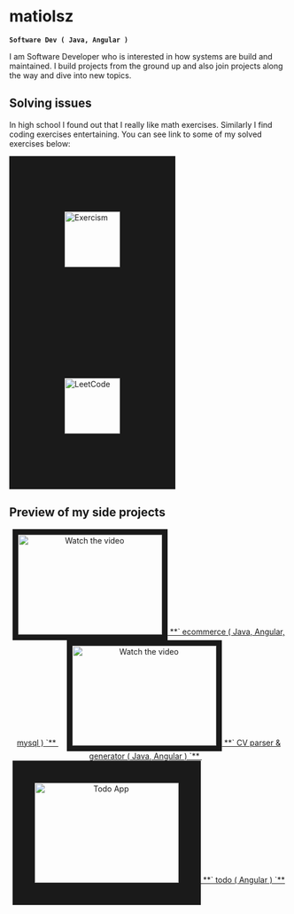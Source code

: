 # matiolsz

**` Software Dev ( Java, Angular ) `**

I am Software Developer who is interested in how systems are build and maintained. I build projects from the ground up and also join projects along the way and
dive into new topics. 

## Solving issues
In high school I found out that I really like math exercises. Similarly I find coding exercises entertaining. You can see link to some of my solved exercises below: 

<a href="https://exercism.org/profiles/matiolsz" target="_blank">
 <img src="https://avatars.githubusercontent.com/u/5624255?s=200&v=4" alt="Exercism" width="100" height="100"  border="100" />
</a>
<a href="https://leetcode.com/matiolsz/" target="_blank">
 <img src="https://leetcode.com/static/images/LeetCode_logo_rvs.png" alt="LeetCode" width="100" height="100" border="100" />
</a>

## Preview of my side projects
<p align="middle"> 
<a href="https://youtu.be/MWh8JTY3cjM" target="_blank">
 <img src="https://i.ytimg.com/an_webp/MWh8JTY3cjM/mqdefault_6s.webp?du=3000&sqp=CLazw6sG&rs=AOn4CLAdc8cLs7xoIqwYkxY-kwyDZ0TpSQ" alt="Watch the video" width="260" height="180" border="10" />
 **` ecommerce ( Java, Angular, mysql ) `**
</a>
    &nbsp;&nbsp;&nbsp;
<a href="https://youtu.be/AT6cSrY-RCs" target="_blank">
 <img src="https://i9.ytimg.com/vi/AT6cSrY-RCs/mqdefault.jpg?sqp=COzyw6sG-oaymwEmCMACELQB8quKqQMa8AEB-AH-CYAC0AWKAgwIABABGGUgZShlMA8=&rs=AOn4CLBU9zG3vSZjIQxFa_uMbbyD9Lzhpw" alt="Watch the video" width="260" height="180" border="10" />
  **` CV parser & generator ( Java, Angular ) `**
</a>
   &nbsp;&nbsp;&nbsp;
 <a href="https://youtu.be/KKcMnoBBaYU" target="_blank">
 <img src="https://i9.ytimg.com/vi/KKcMnoBBaYU/mqdefault.jpg?sqp=CJDnw6sG-oaymwEmCMACELQB8quKqQMa8AEB-AHuCYAC0AWKAgwIABABGFggLSh_MA8=&rs=AOn4CLCQfcLX7hen06cqY6ULXx2H0qw3Tg" alt="Todo App" width="260" height="180" border="40" />
   **` todo ( Angular ) `**
</a>
</p>
<!--
**matiolsz/matiolsz** is a ✨ _special_ ✨ repository because its `README.md` (this file) appears on your GitHub profile.

Here are some ideas to get you started:

- 🔭 I’m currently working on ...
- 🌱 I’m currently learning ...
- 👯 I’m looking to collaborate on ...
- 🤔 I’m looking for help with ...
- 💬 Ask me about ...
- 📫 How to reach me: ...
- 😄 Pronouns: ...
- ⚡ Fun fact: ...
-->
